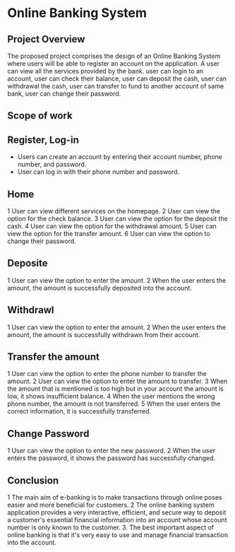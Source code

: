 # Online Banking System
## Project Overview
The proposed project comprises the design of an Online Banking System where users will be able to register an account on the application. A user can view all the services provided by the bank. user can login to an account, user can check their balance, user can deposit the cash, user can withdrawal the cash, user can transfer to fund to another account of same bank, user can change their password.

## Scope of work
## Register, Log-in
* Users can create an account by entering their account number, phone number, and password.
* User can log in with their phone number and password.
## Home
1 User can view different services on the homepage.
2 User can view the option for the check balance.
3 User can view the option for the deposit the cash.
4 User can view the option for the withdrawal amount.
5 User can view the option for the transfer amount.
6 User can view the option to change their password.
## Deposite
1 User can view the option to enter the amount.
2 When the user enters the amount, the amount is successfully deposited into the account.
## Withdrawl
1 User can view the option to enter the amount.
2 When the user enters the amount, the amount is successfully withdrawn from their account.
## Transfer the amount
1 User can view the option to enter the phone number to transfer the amount.
2 User can view the option to enter the amount to transfer.
3 When the amount that is mentioned is too high but in your account the amount is low, it shows insufficient balance.
4 When the user mentions the wrong phone number, the amount is not transferred.
5 When the user enters the correct information, it is successfully transferred. 
## Change Password
1 User can view the option to enter the new password.
2 When the user enters the password, it shows the password has successfully changed.
## Conclusion
1 The main aim of e-banking is to make transactions through online poses easier and more beneficial for customers.
2 The online banking system application provides a very interactive, efficient, and secure way to deposit a customer's essential financial information into an account whose account number is only known to the customer.
3. The best important aspect of online banking is that it's very easy to use and manage financial transaction into the account. 

